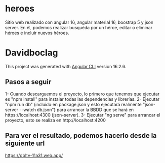 # heroes
Sitio web realizado con angular 16, angular material 16, boostrap 5 y json server. En él, podemos realizar busquéda por un héroe, editar o eliminar héroes e incluir nuevos héroes.

# Davidboclag

This project was generated with [Angular CLI](https://github.com/angular/angular-cli) version 16.2.6.

## Pasos a seguir

1- Cuando descarguemos el proyecto, lo primero que tenemos que ejecutar es "npm install" para instalar todas las dependencias y librerías.
2- Ejecutar "npm run db" (incluido en package.json y esto ejecutará realmente "json-server --watch db.json") para arrancar la BBDD que se hará en https://localhost:4300 (json-server).
3- Ejecutar "ng serve" para arrancar el proyecto, esto se realiza en http://localhost:4200

## Para ver el resultado, podemos hacerlo desde la siguiente url

https://dbltv-11a31.web.app/
